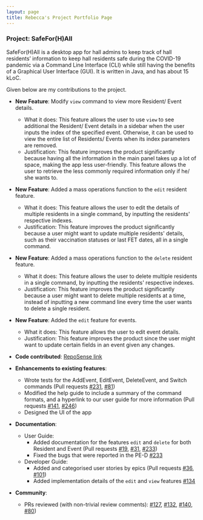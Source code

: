 ```yaml
---
layout: page
title: Rebecca's Project Portfolio Page
---
```

### Project: SafeFor(H)All

SafeFor(H)All is a desktop app for hall admins to keep track of hall residents’ information to keep hall residents safe during the COVID-19 pandemic via a Command Line Interface (CLI) while still having the benefits of a Graphical User Interface (GUI). It is written in Java, and has about 15 kLoC.

Given below are my contributions to the project.

* **New Feature**: Modify `view` command to view more Resident/ Event details.
  * What it does: This feature allows the user to use `view` to see additional the Resident/ Event details in a sidebar when the user inputs the index of the specified event. Otherwise, it can be used to view the entire list of Residents/ Events when its index parameters are removed.
  * Justification: This feature improves the product significantly because having all the information in the main panel takes up a lot of space, making the app less user-friendly. This feature allows the user to retrieve the less commonly required information only if he/ she wants to.

* **New Feature**: Added a mass operations function to the `edit` resident feature. 
    * What it does: This feature allows the user to edit the details of multiple residents in a single command, by inputting the residents' respective indexes.
    * Justification: This feature improves the product significantly because a user might want to update multiple residents' details, such as their vaccination statuses or last FET dates, all in a single command.

* **New Feature**: Added a mass operations function to the `delete` resident feature.
  * What it does: This feature allows the user to delete multiple residents in a single command, by inputting the residents' respective indexes.
  * Justification: This feature improves the product significantly because a user might want to delete multiple residents at a time, instead of inputting a new command line every time the user wants to delete a single resident.

* **New Feature**: Added the `edit` feature for events.
  * What it does: This feature allows the user to edit event details.
  * Justification: This feature improves the product since the user might want to update certain fields in an event given any changes.

* **Code contributed**: [RepoSense link](https://nus-cs2103-ay2122s1.github.io/tp-dashboard/?search=&sort=groupTitle&sortWithin=title&timeframe=commit&mergegroup=&groupSelect=groupByRepos&breakdown=true&checkedFileTypes=docs~functional-code~test-code~other&since=2021-09-17&tabOpen=true&tabType=authorship&tabAuthor=rebeccalaujx&tabRepo=AY2122S1-CS2103T-T15-4%2Ftp%5Bmaster%5D&authorshipIsMergeGroup=false&authorshipFileTypes=docs~functional-code~test-code&authorshipIsBinaryFileTypeChecked=false)

* **Enhancements to existing features**:
    * Wrote tests for the AddEvent, EditEvent, DeleteEvent, and Switch commands (Pull requests [\#231](https://github.com/AY2122S1-CS2103T-T15-4/tp/pull/231), [\#81](https://github.com/AY2122S1-CS2103T-T15-4/tp/pull/81))
    * Modified the help guide to include a summary of the command formats, and a hyperlink to our user guide for more information (Pull requests [\#141](https://github.com/AY2122S1-CS2103T-T15-4/tp/pull/141), [\#246](https://github.com/AY2122S1-CS2103T-T15-4/tp/pull/246))
    * Designed the UI of the app

* **Documentation**:
    * User Guide:
        * Added documentation for the features `edit` and `delete` for both Resident and Event (Pull requests [\#19](https://github.com/AY2122S1-CS2103T-T15-4/tp/pull/19), [\#31](https://github.com/AY2122S1-CS2103T-T15-4/tp/pull/31), [\#233](https://github.com/AY2122S1-CS2103T-T15-4/tp/pull/233))
        * Fixed the bugs that were reported in the PE-D [\#233](https://github.com/AY2122S1-CS2103T-T15-4/tp/pull/233)
    * Developer Guide:
        * Added and categorised user stories by epics (Pull requests [\#36](https://github.com/AY2122S1-CS2103T-T15-4/tp/pull/36), [\#101](https://github.com/AY2122S1-CS2103T-T15-4/tp/pull/101))
        * Added implementation details of the `edit` and `view` features [\#134](https://github.com/AY2122S1-CS2103T-T15-4/tp/pull/134)

* **Community**:
    * PRs reviewed (with non-trivial review comments): [\#127](https://github.com/AY2122S1-CS2103T-T15-4/tp/pull/127), [\#132](https://github.com/AY2122S1-CS2103T-T15-4/tp/pull/132), [\#140](https://github.com/AY2122S1-CS2103T-T15-4/tp/pull/140), [\#80](https://github.com/AY2122S1-CS2103T-T15-4/tp/pull/80))
  